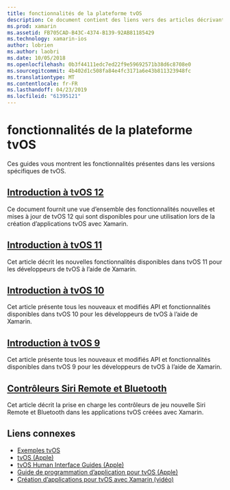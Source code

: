 ```yaml
---
title: fonctionnalités de la plateforme tvOS
description: Ce document contient des liens vers des articles décrivant les fonctionnalités incluses dans les différentes versions de tvOS. Il est également lié à un document qui décrit les contrôleurs Siri Remote et Bluetooth.
ms.prod: xamarin
ms.assetid: FB705CAD-B43C-4374-B139-92AB81185429
ms.technology: xamarin-ios
author: lobrien
ms.author: laobri
ms.date: 10/05/2018
ms.openlocfilehash: 0b3f44111edc7ed22f9e59692571b38d6c8708e0
ms.sourcegitcommit: 4b402d1c508fa84e4fc3171a6e43b811323948fc
ms.translationtype: MT
ms.contentlocale: fr-FR
ms.lasthandoff: 04/23/2019
ms.locfileid: "61395121"
---
```

# <a name="tvos-platform-features"></a>fonctionnalités de la plateforme tvOS

Ces guides vous montrent les fonctionnalités présentes dans les versions spécifiques de tvOS.

## <a name="introduction-to-tvos-12iostvosplatformintroduction-to-tvos12indexmd"></a>[Introduction à tvOS 12](~/ios/tvos/platform/introduction-to-tvos12/index.md)

Ce document fournit une vue d’ensemble des fonctionnalités nouvelles et mises à jour de tvOS 12 qui sont disponibles pour une utilisation lors de la création d’applications tvOS avec Xamarin.

## <a name="introduction-to-tvos-11iostvosplatformintroduction-to-tvos11md"></a>[Introduction à tvOS 11](~/ios/tvos/platform/introduction-to-tvos11.md)

Cet article décrit les nouvelles fonctionnalités disponibles dans tvOS 11 pour les développeurs de tvOS à l’aide de Xamarin.

## <a name="introduction-to-tvos-10iostvosplatformintroduction-to-tvos10indexmd"></a>[Introduction à tvOS 10](~/ios/tvos/platform/introduction-to-tvos10/index.md)

Cet article présente tous les nouveaux et modifiés API et fonctionnalités disponibles dans tvOS 10 pour les développeurs de tvOS à l’aide de Xamarin.

## <a name="introduction-to-tvos-9iostvosplatformtvos9md"></a>[Introduction à tvOS 9](~/ios/tvos/platform/tvos9.md)

Cet article présente tous les nouveaux et modifiés API et fonctionnalités disponibles dans tvOS 9 pour les développeurs de tvOS à l’aide de Xamarin.

## <a name="siri-remote-and-bluetooth-controllersiostvosplatformremote-bluetoothmd"></a>[Contrôleurs Siri Remote et Bluetooth](~/ios/tvos/platform/remote-bluetooth.md)

Cet article décrit la prise en charge les contrôleurs de jeu nouvelle Siri Remote et Bluetooth dans les applications tvOS créées avec Xamarin.

## <a name="related-links"></a>Liens connexes

- [Exemples tvOS](https://developer.xamarin.com/samples/tvos/all/)
- [tvOS (Apple)](https://developer.apple.com/tvos/)
- [tvOS Human Interface Guides (Apple)](https://developer.apple.com/tvos/human-interface-guidelines/)
- [Guide de programmation d’application pour tvOS (Apple)](https://developer.apple.com/library/prerelease/tvos/documentation/General/Conceptual/AppleTV_PG/)
- [Création d’applications pour tvOS avec Xamarin (vidéo)](https://university.xamarin.com/lightninglectures/tvos-with-xamarin)
